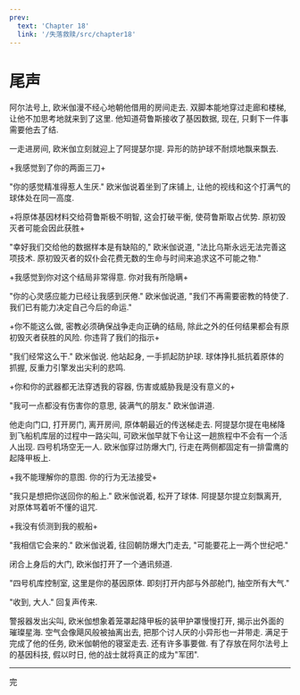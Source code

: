 ```yaml
---
prev:
  text: 'Chapter 18'
  link: '/失落救赎/src/chapter18'
---
```


# 尾声

阿尔法号上, 欧米伽漫不经心地朝他借用的房间走去. 双脚本能地穿过走廊和楼梯, 让他不加思考地就来到了这里. 他知道荷鲁斯接收了基因数据, 现在, 只剩下一件事需要他去了结.

一走进房间, 欧米伽立刻就迎上了阿提瑟尔提. 异形的防护球不耐烦地飘来飘去.

+我感觉到了你的两面三刀+

"你的感觉精准得惹人生厌." 欧米伽说着坐到了床铺上, 让他的视线和这个打满气的球体处在同一高度.

+将原体基因材料交给荷鲁斯极不明智, 这会打破平衡, 使荷鲁斯取占优势. 原初毁灭者可能会因此获胜+

"幸好我们交给他的数据样本是有缺陷的," 欧米伽说道, "法比乌斯永远无法完善这项技术. 原初毁灭者的奴仆会花费无数的生命与时间来追求这不可能之物."

+我感觉到你对这个结局非常得意. 你对我有所隐瞒+

"你的心灵感应能力已经让我感到厌倦." 欧米伽说道, "我们不再需要密教的特使了. 我们已有能力决定自己今后的命运."

+你不能这么做, 密教必须确保战争走向正确的结局, 除此之外的任何结果都会有原初毁灭者获胜的风险. 你违背了我们的指示+

"我们经常这么干." 欧米伽说. 他站起身, 一手抓起防护球. 球体挣扎抵抗着原体的抓握, 反重力引擎发出尖利的悲鸣.

+你和你的武器都无法穿透我的容器, 伤害或威胁我是没有意义的+

"我可一点都没有伤害你的意思, 装满气的朋友." 欧米伽讲道.

他走向门口, 打开房门, 离开房间, 原体朝最近的传送梯走去. 阿提瑟尔提在电梯降到飞船机库层的过程中一路尖叫, 可欧米伽早就下令让这一趟旅程中不会有一个活人出现. 四号机场空无一人. 欧米伽穿过防爆大门, 行走在两侧都固定有一排雷鹰的起降甲板上.

+我不能理解你的意图. 你的行为无法接受+

"我只是想把你送回你的船上." 欧米伽说着, 松开了球体. 阿提瑟尔提立刻飘离开, 对原体骂着听不懂的诅咒.

+我没有侦测到我的舰船+

"我相信它会来的." 欧米伽说着, 往回朝防爆大门走去, "可能要花上一两个世纪吧."

闭合上身后的大门, 欧米伽打开了一个通讯频道.

"四号机库控制室, 这里是你的基因原体. 即刻打开内部与外部舱门, 抽空所有大气."

"收到, 大人." 回复声传来.

警报器发出尖叫, 欧米伽想象着笼罩起降甲板的装甲护罩慢慢打开, 揭示出外面的璀璨星海. 空气会像飓风般被抽离出去, 把那个讨人厌的小异形也一并带走. 满足于完成了他的任务, 欧米伽朝他的寝室走去. 还有许多事要做. 有了存放在阿尔法号上的基因科技, 假以时日, 他的战士就将真正的成为"军团".

--------

完
